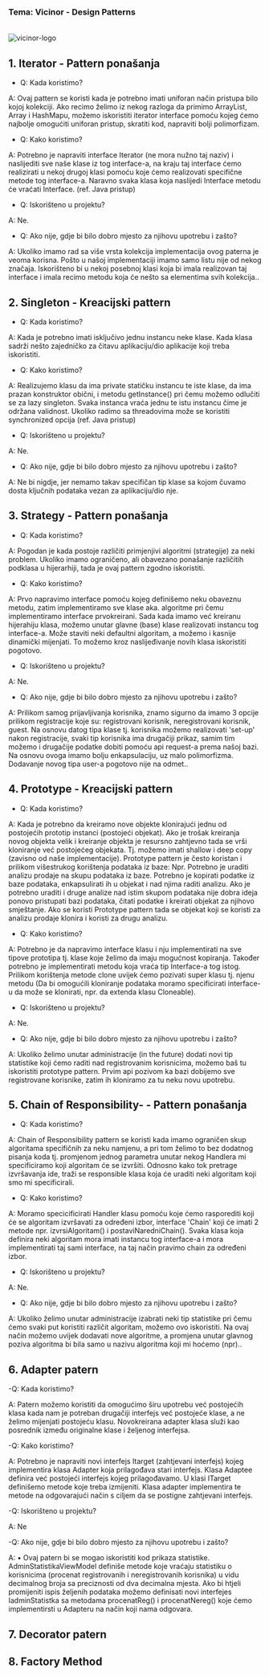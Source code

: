 ﻿### Tema: Vicinor - Design Patterns
\
![vicinor-logo](https://user-images.githubusercontent.com/37186899/37522627-c259062e-2924-11e8-9f06-1c6eb6394c94.png)

## 1. Iterator - Pattern ponašanja

- Q: Kada koristimo? 

A: Ovaj pattern se koristi kada je potrebno imati uniforan način pristupa bilo kojoj kolekciji. Ako recimo želimo iz nekog razloga da primimo ArrayList, Array i HashMapu, možemo iskoristiti iterator interface pomoću kojeg ćemo najbolje omogućiti uniforan pristup, skratiti kod, napraviti bolji polimorfizam.

- Q: Kako koristimo?

A: Potrebno je napraviti interface Iterator (ne mora nužno taj naziv) i naslijediti sve naše klase iz tog interface-a, na kraju taj interface ćemo realizirati u nekoj drugoj klasi pomoću koje ćemo realizovati specifične metode tog interface-a. Naravno svaka klasa koja naslijedi Interface metodu će vraćati Interface. (ref. Java pristup)

- Q: Iskorišteno u projektu?

A: Ne.

- Q: Ako nije, gdje bi bilo dobro mjesto za njihovu upotrebu i zašto?

A: Ukoliko imamo rad sa više vrsta kolekcija implementacija ovog paterna je veoma korisna. Pošto u našoj implementaciji imamo samo listu nije od nekog značaja. Iskorišteno bi u nekoj posebnoj klasi koja bi imala realizovan taj interface i imala recimo metodu koja će nešto sa elementima svih kolekcija..

## 2. Singleton - Kreacijski pattern

- Q: Kada koristimo? 

A: Kada je potrebno imati isključivo jednu instancu neke klase. Kada klasa sadrži nešto zajedničko za čitavu aplikaciju/dio aplikacije koji treba iskoristiti.

- Q: Kako koristimo?

A: Realizujemo klasu da ima private statičku instancu te iste klase, da ima prazan konstruktor obični, i metodu getInstance() pri čemu možemo odlučiti se za lazy singleton. Svaka instanca vraća jednu te istu instancu čime je održana validnost. Ukoliko radimo sa threadovima može se koristiti synchronized opcija (ref. Java pristup)

- Q: Iskorišteno u projektu?

A: Ne.

- Q: Ako nije, gdje bi bilo dobro mjesto za njihovu upotrebu i zašto?

A: Ne bi nigdje, jer nemamo takav specifičan tip klase sa kojom čuvamo dosta ključnih podataka vezan za aplikaciju/dio nje.

## 3. Strategy - Pattern ponašanja

- Q: Kada koristimo? 

A: Pogodan je kada postoje različiti primjenjivi algoritmi (strategije) za neki problem. Ukoliko imamo ograničeno, ali obavezano ponašanje različitih podklasa u hijerarhiji, tada je ovaj pattern zgodno iskoristiti.

- Q: Kako koristimo?

A: Prvo napravimo interface pomoću kojeg definišemo neku obaveznu metodu, zatim implementiramo sve klase aka. algoritme pri čemu implementiramo interface prvokreirani. Sada kada imamo već kreiranu hijerahiju klasa, možemo unutar glavne (base) klase realizovati instancu tog interface-a. Može staviti neki defaultni algoritam, a možemo i kasnije dinamički mijenjati. To možemo kroz naslijeđivanje novih klasa iskoristiti pogotovo.

- Q: Iskorišteno u projektu?

A: Ne.

- Q: Ako nije, gdje bi bilo dobro mjesto za njihovu upotrebu i zašto?

A: Prilikom samog prijavljivanja korisnika, znamo sigurno da imamo 3 opcije prilikom registracije koje su: registrovani korisnik, neregistrovani korisnik, guest. Na osnovu datog tipa klase tj. korisnika možemo realizovati 'set-up' nakon registracije, svaki tip korisnika ima drugačiji prikaz, samim tim možemo i drugačije podatke dobiti pomoću api request-a prema našoj bazi. Na osnovu ovoga imamo bolju enkapsulaciju, uz malo polimorfizma. Dodavanje novog tipa user-a pogotovo nije na odmet..

## 4. Prototype - Kreacijski pattern

- Q: Kada koristimo? 

A: Kada je potrebno da kreiramo nove objekte klonirajući jednu od postojećih prototip instanci (postojeći objekat). Ako je trošak kreiranja novog objekta velik i kreiranje objekta je resursno zahtjevno tada se vrši kloniranje već postojećeg objekata. Tj. možemo imati shallow i deep copy (zavisno od naše implementacije).
Prototype pattern je često koristan i prilikom višestrukog korištenja podataka iz baze: Npr.
Potrebno je uraditi analizu prodaje na skupu podataka iz baze. Potrebno je kopirati podatke iz
baze podataka, enkapsulirati ih u objekat i nad njima raditi analizu. Ako je potrebno uraditi i
druge analize nad istim skupom podataka nije dobra ideja ponovo pristupati bazi podataka,
čitati podatke i kreirati objekat za njihovo smještanje. Ako se koristi Prototype pattern tada se
objekat koji se koristi za analizu prodaje klonira i koristi za drugu analizu.

- Q: Kako koristimo?

A: Potrebno je da napravimo interface klasu i nju implementirati na sve tipove prototipa tj. klase koje želimo da imaju mogućnost kopiranja. Također potrebno je implementirati metodu koja vraća tip Interface-a tog istog. Prilikom korištenja metode clone uvijek ćemo pozivati super klasu tj. njenu metodu (Da bi omogućili kloniranje podataka moramo specificirati interface-u da može se klonirati, npr. da extenda klasu Cloneable).

- Q: Iskorišteno u projektu?

A: Ne.

- Q: Ako nije, gdje bi bilo dobro mjesto za njihovu upotrebu i zašto?

A: Ukoliko želimo unutar administracije (in the future) dodati novi tip statistike koji ćemo raditi nad registrovanim korisnicima, možemo baš tu iskoristiti prototype pattern. Prvim api pozivom ka bazi dobijemo sve registrovane korisnike, zatim ih kloniramo za tu neku novu upotrebu.

## 5. Chain of Responsibility- - Pattern ponašanja

- Q: Kada koristimo? 

A: Chain of Responsibility pattern se koristi kada imamo ograničen skup algoritama specifičnih za neku namjenu, a pri tom želimo to bez dodatnog pisanja koda tj. promjenom jednog parametra unutar nekog Handlera mi specificiramo koji algoritam će se izvršiti. Odnosno kako tok pretrage izvršavanja ide, traži se responsible klasa koja će uraditi neki algoritam koji smo mi specificirali.

- Q: Kako koristimo?

A: Moramo specicificirati Handler klasu pomoću koje ćemo rasporediti koji će se algoritam izvršavati za određeni izbor, interface 'Chain' koji će imati 2 metode npr. izvrsiAlgoritam() i postaviNaredniChain(). Svaka klasa koja definira neki algoritam mora imati instancu tog interface-a i mora implementirati taj sami interface, na taj način pravimo chain za određeni izbor.  

- Q: Iskorišteno u projektu?

A: Ne.

- Q: Ako nije, gdje bi bilo dobro mjesto za njihovu upotrebu i zašto?

A: Ukoliko želimo unutar administracije izabrati neki tip statistike pri čemu ćemo svaki put koristiti različit algoritam, možemo ovo iskoristiti. Na ovaj način možemo uvijek dodavati nove algoritme, a promjena unutar glavnog poziva algoritma bi bila samo u nazivu algoritma koji mi hoćemo (npr)..

## 6. Adapter patern

-Q: Kada koristimo?

A: Patern možemo koristiti da omogućimo širu upotrebu već postojećih klasa kada nam je potreban drugačiji interfejs već postojeće klase, a ne želimo mijenjati postojeću klasu. Novokreirana adapter klasa služi kao posrednik između  originalne klase i  željenog interfejsa. 

-Q: Kako koristimo?

A: Potrebno je napraviti novi interfejs Itarget (zahtjevani interfejs) kojeg implementira klasa Adapter koja prilagođava stari interfejs. Klasa Adaptee definira već postojeći interfejs kojeg prilagođavamo. U klasi ITarget definišemo metode koje treba izmijeniti. Klasa adapter implementira te metode na odgovarajući način s ciljem da se postigne zahtjevani interfejs.

-Q: Iskorišteno u projektu?

A: Ne

-Q: Ako nije, gdje bi bilo dobro mjesto za njihovu upotrebu i zašto?

A: •	Ovaj patern bi se mogao iskoristiti kod prikaza statistike. AdminStatistikaViewModel definiše metode koje vraćaju statistiku o korisnicima (procenat registrovanih i neregistrovanih korisnika) u vidu decimalnog broja sa preciznosti od dva decimalna mjesta. Ako bi htjeli promijeniti ispis željenih podataka možemo definisati novi interfejes IadminStatistka sa metodama procenatReg() i procenatNereg() koje ćemo implementirsti u Adapteru na način koji nama odgovara.

## 7. Decorator patern

## 8. Factory Method



